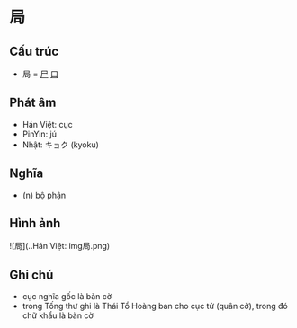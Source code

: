 # 局

## Cấu trúc
* 局 = [尸](尸.md) [口](口.md)

## Phát âm

* Hán Việt: cục
* PinYin: jú
* Nhật: キョク (kyoku)

## Nghĩa

* (n) bộ phận

## Hình ảnh
![局](..Hán Việt: img局.png)

## Ghi chú
* cục nghĩa gốc là bàn cờ
* trong Tống thư ghi là Thái Tổ Hoàng ban cho cục tử (quân cờ), trong đó chữ khẩu là bàn cờ

<script>window.HANZI_FIELD='局';</script>
